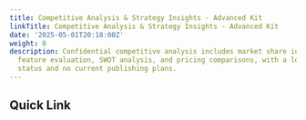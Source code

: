```yaml
---
title: Competitive Analysis & Strategy Insights - Advanced Kit
linkTitle: Competitive Analysis & Strategy Insights - Advanced Kit
date: '2025-05-01T20:18:00Z'
weight: 0
description: Confidential competitive analysis includes market share insights, product
  feature evaluation, SWOT analysis, and pricing comparisons, with a low priority
  status and no current publishing plans.
---
```



## Quick Link

<!-- Unsupported block type: child_page -->

<!-- Unsupported block type: child_page -->

<!-- Unsupported block type: child_page -->

<!-- Unsupported block type: child_page -->

<!-- Unsupported block type: child_page -->



<!-- Unsupported block type: child_database -->





